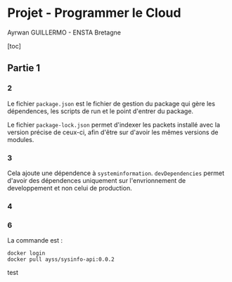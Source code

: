 # Projet - Programmer le Cloud

Ayrwan GUILLERMO - ENSTA Bretagne

[toc]

## Partie 1
### 2
Le fichier `package.json` est le fichier de gestion du package qui gère les dépendences, les scripts de run et le point d'entrer du package.

Le fichier `package-lock.json` permet d'indexer les packets installé avec la version précise de ceux-ci, afin d'être sur d'avoir les mêmes versions de modules.

### 3
Cela ajoute une dépendence à `systeminformation`. `devDependencies` permet d'avoir des dépendences uniquement sur l'envrionnement de developpement et non celui de production.

### 4

### 6 
La commande est : 
``` shell
docker login
docker pull ayss/sysinfo-api:0.0.2
```

test


